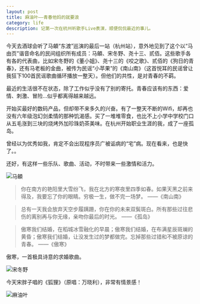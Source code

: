 ```yaml
---
layout: post
title: 麻油叶——青春他妈的就要浪
category: life
description: 记第一次在杭州听歌手Live表演，顺便侃侃最近的事儿。
---
```


今天去酒球会听了马頔“东渡”巡演的最后一站（杭州站），意外地见到了这个以“马由页”谐音命名的民间组织所有成员：马頔、宋冬野、尧十三、贰佰。这些歌手各有各的代表曲，比如宋冬野的《董小姐》、尧十三的《咬之歌》、贰佰的《狗日的青春》，还有马老板的金曲，被传为民谣“小苹果”的《南山南》（这首悦耳的民谣曾让我狂下100首民谣歌曲循环播放一整天）。但他们的共性，是对青春的不羁。

最近的生活很不在状态，除了工作似乎没有了别的寄托。青春应该有的东西：爱情、刺激、冒险…似乎都离得越来越远。

开始买最好的数码产品，但却带不来多久的兴奋。有了一整天不断的Wifi，却再也没有六年级泡幻剑柔情的那种饥渴感。买了一堆堆零食，也比不上小学中学校门口从五毛涨到三块的烧烤外加珍珠奶茶美味。在杭州开始职业生涯的我，成了一座孤岛。

曾经以为优秀如我，肯定不会出现程序员广被诟病的“宅”病。现在看来，也是快了。。

还好，有这样一些乐队、歌曲、活动，不时带来一些激情和活力。

![马頔](http://findshine.qiniudn.com/马頔-酒球会)

> 你在南方的艳阳里大雪纷飞，我在北方的寒夜里四季如春。如果天黑之前来得及，我要忘了你的眼睛。穷极一生，做不完一场梦。 ——《南山南》

> 总有一天我会放弃天空步履蹒跚，你在你的未来双鬓斑白。所有那些过往悲伤的离别再与你无缘，亲吻你最后的时光。 ——《孤岛》

> 傲寒我们结婚，在稻城冰雪融化的早晨；傲寒我们结婚，在布满星辰斑斓的黄昏；傲寒我们结婚，让没发生过的梦都做完。忘掉那些过错和不被原谅的青春。 ——《傲寒》

傲寒，一首极具诗意的求婚歌曲。

![宋冬野](http://findshine.qiniudn.com/宋冬野-酒球会)

今天宋胖子唱的《狐狸》（原唱：万晓利），非常有情景感！

![麻油叶](http://findshine.qiniudn.com/麻油叶-酒球会)
